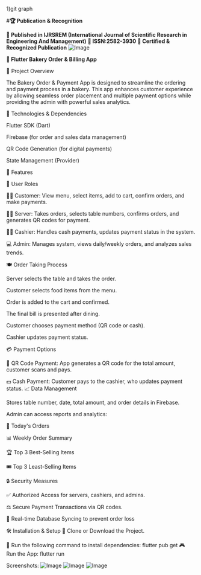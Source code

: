1)git graph

#**🏆 Publication & Recognition**

**📖 Published in IJRSREM (International Journal of Scientific Research in Engineering And Management)**
**📜 ISSN:2582-3930**
**🏅 Certified & Recognized Publication**
![Image](https://github.com/user-attachments/assets/215c6da0-1ba3-4642-a822-d72e4089ed4f)


**🍰 Flutter Bakery Order & Billing App**

🌟 Project Overview

The Bakery Order & Payment App is designed to streamline the ordering and payment process in a bakery. This app enhances customer experience by allowing seamless order placement and multiple payment options while providing the admin with powerful sales analytics.

🔧 Technologies & Dependencies

Flutter SDK (Dart)

Firebase (for order and sales data management)

QR Code Generation (for digital payments)

State Management (Provider)

📒 Features

👤 User Roles

👨‍🍳 Customer: View menu, select items, add to cart, confirm orders, and make payments.

🧑‍🍳 Server: Takes orders, selects table numbers, confirms orders, and generates QR codes for payment.

🧑‍💼 Cashier: Handles cash payments, updates payment status in the system.

💻 Admin: Manages system, views daily/weekly orders, and analyzes sales trends.

🍽️ Order Taking Process

Server selects the table and takes the order.

Customer selects food items from the menu.

Order is added to the cart and confirmed.

The final bill is presented after dining.

Customer chooses payment method (QR code or cash).

Cashier updates payment status.

💳 Payment Options

💎 QR Code Payment: App generates a QR code for the total amount, customer scans and pays.

💵 Cash Payment: Customer pays to the cashier, who updates payment status.
📈 Data Management

Stores table number, date, total amount, and order details in Firebase.

Admin can access reports and analytics:

📅 Today's Orders

📊 Weekly Order Summary

🏆 Top 3 Best-Selling Items

🎟️ Top 3 Least-Selling Items

🔒 Security Measures

✅ Authorized Access for servers, cashiers, and admins.

⚖️ Secure Payment Transactions via QR codes.

📂 Real-time Database Syncing to prevent order loss

🛠 Installation & Setup
📂 Clone or Download the Project.

📝 Run the following command to install dependencies:
flutter pub get
🎮 Run the App:
flutter run

Screenshots:
![Image](https://github.com/user-attachments/assets/227f300c-5c7b-4f8c-b22f-41d51f82fe20)
![Image](https://github.com/user-attachments/assets/c0438a45-8cc9-4564-958d-e1347218a78e)
![Image](https://github.com/user-attachments/assets/4cdae4df-65a3-435b-9eb3-c36b7c559668)
